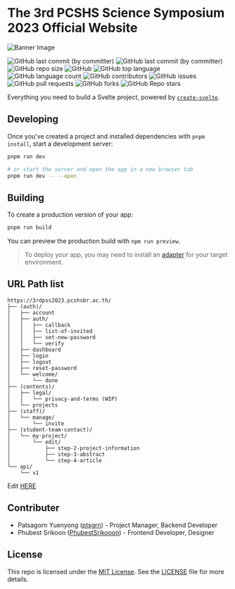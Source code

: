 # The 3rd PCSHS Science Symposium 2023 Official Website

![Banner Image](https://termtem-cdn.imgix.net/sym2023/og-image.png?w=1200&h=630&fit=crop&auto=compress)

![GitHub last commit (by committer)](https://img.shields.io/badge/PCSHSBR-Student_project-3f1092?style=flat-square) ![GitHub last commit (by committer)](https://img.shields.io/github/last-commit/pcshsbr/symposium2023?style=flat-square) ![GitHub repo size](https://img.shields.io/github/repo-size/pcshsbr/symposium2023?style=flat-square) ![GitHub](https://img.shields.io/github/license/pcshsbr/symposium2023?style=flat-square) ![GitHub top language](https://img.shields.io/github/languages/top/pcshsbr/symposium2023?style=flat-square) ![GitHub language count](https://img.shields.io/github/languages/count/pcshsbr/symposium2023?style=flat-square) ![GitHub contributors](https://img.shields.io/github/contributors/pcshsbr/symposium2023?style=flat-square&color=1800a1) ![GitHub issues](https://img.shields.io/github/issues/pcshsbr/symposium2023?style=flat-square) ![GitHub pull requests](https://img.shields.io/github/issues-pr/pcshsbr/symposium2023?style=flat-square) ![GitHub forks](https://img.shields.io/github/forks/pcshsbr/symposium2023?style=social) ![GitHub Repo stars](https://img.shields.io/github/stars/pcshsbr/symposium2023?style=social)

Everything you need to build a Svelte project, powered by [`create-svelte`](https://github.com/sveltejs/kit/tree/master/packages/create-svelte).

## Developing

Once you've created a project and installed dependencies with `pnpm install`, start a development server:

```bash
pnpm run dev

# or start the server and open the app in a new browser tab
pnpm run dev -- --open
```

## Building

To create a production version of your app:

```bash
pnpm run build
```

You can preview the production build with `npm run preview`.

> To deploy your app, you may need to install an [adapter](https://kit.svelte.dev/docs/adapters) for your target environment.

## URL Path list

```
https://3rdpss2023.pcshsbr.ac.th/
├── (auth)/
│   ├── account
│   ├── auth/
│   │   ├── callback
│   │   ├── list-of-invited
│   │   ├── set-new-password
│   │   └── verify
│   ├── dashboard
│   ├── login
│   ├── logout
│   ├── reset-password
│   └── welcome/
│       └── done
├── (contents)/
│   ├── legal/
│   │   └── privacy-and-terms (WIP)
│   └── projects
├── (staff)/
│   └── manage/
│       └── invite
├── (student-team-contact)/
│   └── my-project/
│       └── edit/
│           ├── step-2-project-information
│           ├── step-3-abstract
│           └── step-4-article
└── api/
    └── v1
```

Edit [HERE](<https://tree.nathanfriend.io/?s=(%27options!(%27fancy!true~fullPath!false~trailingSlash!true~rootDot!false)~E(%27E%27https%3A%2F%2F3rdpss2023.pcshsbr.ac.th%2F6auth8account*authCcallbackCliG-of-inviFdCset-newA5verify*dashboardHinHout*resetAwelcomeCdone6conFnts8legalCprivacy-and-Frms%20%7BWIP89s6Gaff8manageCinviF6Gudent-Fam-contact8my-9Cedit72-9-information73-abGract74-articleBapi*v1%27)~version!%271%27)*B55%20%206B%7B7C5sFp-8%7D*9projectA-password*B%5Cn5C*5Esource!FteGstH*log%01HGFECBA98765*>)

## Contributer

- Patsagorn Yuenyong ([ptsgrn](https://guthub.com/ptsgrn)) - Project Manager, Backend Developer
- Phubest Srikoon ([PhubestSrikooon](https://github.com/PhubestSrikooon)) - Frontend Developer, Designer

## License

This repo is licensed under the [MIT License](https://choosealicense.com/licenses/mit/). See the [LICENSE](./LICENSE) file for more details.
